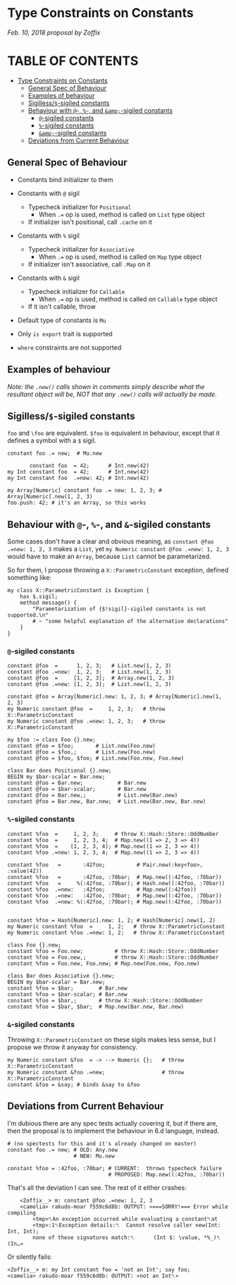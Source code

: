 # Type Constraints on Constants

*Feb. 10, 2018 proposal by Zoffix*

# TABLE OF CONTENTS
- [Type Constraints on Constants](#type-constraints-on-constants)
    - [General Spec of Behaviour](#general-spec-of-behaviour)
    - [Examples of behaviour](#examples-of-behaviour)
    - [Sigilless/`$`-sigiled constants](#sigilless-sigiled-constants)
    - [Behaviour with `@`-, `%`-, and `&amp;`-sigiled constants](#behaviour-with-----and--sigiled-constants)
        - [`@`-sigiled constants](#-sigiled-constants)
        - [`%`-sigiled constants](#-sigiled-constants-1)
        - [`&amp;`-sigiled constants](#-sigiled-constants-2)
    - [Deviations from Current Behaviour](#deviations-from-current-behaviour)

## General Spec of Behaviour

* Constants bind initializer to them
* Constants with `@` sigil
    * Typecheck initializer for `Positional`
        * When `.=` op is used, method is called on `List` type object
    * If initializer isn't positional, call `.cache` on it
* Constants with `%` sigil
    * Typecheck initializer for `Associative`
        * When `.=` op is used, method is called on `Map` type object
    * If initializer isn't associative, call `.Map` on it
* Constants with `&` sigil
    * Typecheck initializer for `Callable`
        * When `.=` op is used, method is called on `Callable` type object
    * If it isn't callable, throw

* Default type of constants is `Mu`
* Only `is export` trait is supported
* `where` constraints are not supported


## Examples of behaviour

*Note: the `.new()` calls shown in comments simply describe what the resultant
object will be, NOT that any `.new()` calls will actually be made.*

## Sigilless/`$`-sigiled constants

`foo` and `\foo` are equivalent. `$foo` is equivalent in behaviour, except that
it defines a symbol with a `$` sigil.

```perl6
constant foo .= new;  # Mu.new

       constant foo  = 42;      # Int.new(42)
my Int constant foo  = 42;      # Int.new(42)
my Int constant foo  .=new: 42; # Int.new(42)
```

```perl6
my Array[Numeric] constant foo .= new: 1, 2, 3; # Array[Numeric].new(1, 2, 3)
foo.push: 42; # it's an Array, so this works
```

## Behaviour with `@`-, `%`-, and `&`-sigiled constants

Some cases don't have a clear and obvious meaning, as `constant @foo .=new: 1,
2, 3` makes a `List`, yet `my Numeric constant @foo .=new: 1, 2, 3` would have
to make an `Array`, because `List` cannot be parametarized.

So for them, I propose throwing a `X::ParametricConstant` exception, defined
something like:

```perl6
my class X::ParametricConstant is Exception {
    has $.sigil;
    method message() {
        "Parametarization of {$!sigil}-sigiled constants is not supported.\n"
        # ~ "some helpful explanation of the alternative declarations"
    }
}
```

### `@`-sigiled constants

```perl6
constant @foo  =      1, 2, 3;   # List.new(1, 2, 3)
constant @foo .=new:  1, 2, 3;   # List.new(1, 2, 3)
constant @foo  =     [1, 2, 3];  # Array.new(1, 2, 3)
constant @foo .=new: [1, 2, 3];  # List.new(1, 2, 3)

constant @foo = Array[Numeric].new: 1, 2, 3; # Array[Numeric].new(1, 2, 3)
my Numeric constant @foo  =     1, 2, 3;   # throw X::ParametricConstant
my Numeric constant @foo .=new: 1, 2, 3;   # throw X::ParametricConstant

my $foo := class Foo {}.new;
constant @foo = $foo;       # List.new(Foo.new)
constant @foo = $foo,;      # List.new(Foo.new)
constant @foo = $foo, $foo; # List.new(Foo.new, Foo.new)

class Bar does Positional {}.new;
BEGIN my $bar-scalar = Bar.new;
constant @foo = Bar.new;           # Bar.new
constant @foo = $bar-scalar;       # Bar.new
constant @foo = Bar.new,;          # List.new(Bar.new)
constant @foo = Bar.new, Bar.new;  # List.new(Bar.new, Bar.new)
```

### `%`-sigiled constants

```perl6
constant %foo  =     1, 2, 3;     # throw X::Hash::Store::OddNumber
constant %foo  =     1, 2, 3, 4;  # Map.new((1 => 2, 3 => 4))
constant %foo  =    [1, 2, 3, 4]; # Map.new((1 => 2, 3 => 4))
constant %foo .=new: 1, 2, 3, 4;  # Map.new((1 => 2, 3 => 4))

constant %foo   =       :42foo;          # Pair.new(:key<foo>, :value(42))
constant %foo   =       :42foo, :70bar;  # Map.new((:42foo, :70bar))
constant %foo   =     %(:42foo, :70bar); # Hash.new((:42foo, :70bar))
constant %foo  .=new:   :42foo;          # Map.new((:42foo))
constant %foo  .=new:   :42foo, :70bar;  # Map.new((:42foo, :70bar))
constant %foo  .=new: %(:42foo, :70bar); # Map.new((:42foo, :70bar))


constant %foo = Hash[Numeric].new: 1, 2; # Hash[Numeric].new(1, 2)
my Numeric constant %foo  =     1, 2;   # throw X::ParametricConstant
my Numeric constant %foo .=new: 1, 2;   # throw X::ParametricConstant

class Foo {}.new;
constant %foo = Foo.new;          # throw X::Hash::Store::OddNumber
constant %foo = Foo.new,;         # throw X::Hash::Store::OddNumber
constant %foo = Foo.new, Foo.new; # Map.new(Foo.new, Foo.new)

class Bar does Associative {}.new;
BEGIN my $bar-scalar = Bar.new;
constant %foo = $bar;        # Bar.new
constant %foo = $bar-scalar; # Bar.new
constant %foo = $bar,;       # throw X::Hash::Store::OddNumber
constant %foo = $bar, $bar;  # Map.new(Bar.new, Bar.new)
```

### `&`-sigiled constants

Throwing `X::ParametricConstant` on these sigils makes less sense, but I propose
we throw it anyway for consistency.

```perl6
my Numeric constant &foo  = -> --> Numeric {};   # throw X::ParametricConstant
my Numeric constant &foo .=new;                  # throw X::ParametricConstant
constant &foo = &say; # binds &say to &foo
```

## Deviations from Current Behaviour

I'm dubious there are any spec tests actually covering it, but if there are,
then the proposal is to implement the behaviour in 6.d language, instead.

```perl6
# (no spectests for this and it's already changed on master)
constant foo .= new; # OLD: Any.new
                     # NEW: Mu.new
```

```perl6
constant %foo = :42foo, :70bar; # CURRENT:  throws typecheck failure
                                # PROPOSED: Map.new((:42foo, :70bar))
```

That's all the deviation I can see. The rest of it either crashes:

```
    <Zoffix__> m: constant @foo .=new: 1, 2, 3
    <camelia> rakudo-moar f559c6d8b: OUTPUT: «===SORRY!=== Error while compiling
        <tmp>␤An exception occurred while evaluating a constant␤at
        <tmp>:1␤Exception details:␤  Cannot resolve caller new(Int: Int, Int);
        none of these signatures match:␤      (Int $: \value, *%_)␤      (In…»
```

Or silently fails:

```
<Zoffix__> m: my Int constant foo = 'not an Int'; say foo;
<camelia> rakudo-moar f559c6d8b: OUTPUT: «not an Int␤»
```
